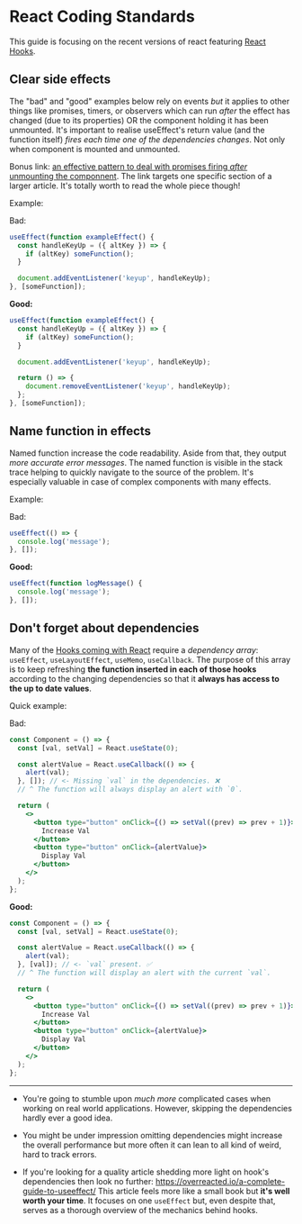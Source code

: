 # React Coding Standards

This guide is focusing on the recent versions of react featuring [React Hooks](https://reactjs.org/docs/hooks-intro.html).

## Clear side effects

The "bad" and "good" examples below rely on events _but_ it applies to other things like promises, timers, or observers which can run _after_ the effect has changed (due to its properties) OR the component holding it has been unmounted. It's important to realise useEffect's return value (and the function itself) _fires each time one of the dependencies changes_. Not only when component is mounted and unmounted.

Bonus link: [an effective pattern to deal with promises firing _after_ unmounting the componnent](https://www.robinwieruch.de/react-hooks-fetch-data#abort-data-fetching-in-effect-hook). The link targets one specific section of a larger article. It's totally worth to read the whole piece though!

Example:

Bad:

```js
useEffect(function exampleEffect() {
  const handleKeyUp = ({ altKey }) => {
  	if (altKey) someFunction();
  }

  document.addEventListener('keyup', handleKeyUp);
}, [someFunction]);
```

__Good:__

```js
useEffect(function exampleEffect() {
  const handleKeyUp = ({ altKey }) => {
    if (altKey) someFunction();
  }

  document.addEventListener('keyup', handleKeyUp);

  return () => {
    document.removeEventListener('keyup', handleKeyUp);
  };
}, [someFunction]);
```

## Name function in effects

Named function increase the code readability. Aside from that, they output _more accurate error messages_. The named function is visible in the stack trace helping to quickly navigate to the source of the problem. It's especially valuable in case of complex components with many effects.

Example:

Bad:

```js
useEffect(() => {
  console.log('message');
}, []);
```

__Good:__

```js
useEffect(function logMessage() {
  console.log('message');
}, []);
```

## Don't forget about dependencies

Many of the [Hooks coming with React](https://reactjs.org/docs/hooks-reference.html) require a _dependency array_: `useEffect`, `useLayoutEffect`, `useMemo`, `useCallback`. The purpose of this array is to keep refreshing __the function inserted in each of those hooks__ according to the changing dependencies so that it __always has access to the up to date values__.

Quick example:

Bad:

```jsx
const Component = () => {
  const [val, setVal] = React.useState(0);

  const alertValue = React.useCallback(() => {
    alert(val);
  }, []); // <- Missing `val` in the dependencies. ❌
  // ^ The function will always display an alert with `0`.

  return (
    <>
      <button type="button" onClick={() => setVal((prev) => prev + 1)}>
        Increase Val
      </button>
      <button type="button" onClick={alertValue}>
        Display Val
      </button>
    </>
  );
};
```

__Good:__

```jsx
const Component = () => {
  const [val, setVal] = React.useState(0);

  const alertValue = React.useCallback(() => {
    alert(val);
  }, [val]); // <- `val` present. ✅
  // ^ The function will display an alert with the current `val`.

  return (
    <>
      <button type="button" onClick={() => setVal((prev) => prev + 1)}>
        Increase Val
      </button>
      <button type="button" onClick={alertValue}>
        Display Val
      </button>
    </>
  );
};
```

---

* You're going to stumble upon _much more_ complicated cases when working on real world applications. However, skipping the dependencies hardly ever a good idea.

* You might be under impression omitting dependencies might increase the overall performance but more often it can lean to all kind of weird, hard to track errors.

* If you're looking for a quality article shedding more light on hook's dependencies then look no further: https://overreacted.io/a-complete-guide-to-useeffect/ This article feels more like a small book but __it's well worth your time__. It focuses on one `useEffect` but, even despite that, serves as a thorough overview of the mechanics behind hooks.
